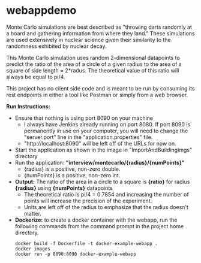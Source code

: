 # webappdemo
Monte Carlo simulations are best described as "throwing darts randomly at a board and 
gathering information from where they land." These simulations are used extensively in
nuclear science given their similarity to the randomness exhibited by nuclear decay.  
  
This Monte Carlo simulation uses random 2-dimensional datapoints to predict the ratio of 
the area of a circle of a given radius to the area of a square of side length = 2*radus. 
The theoretical value of this ratio will always be equal to pi/4.  
  
This project has no client side code and is meant to be run by consuming its rest 
endpoints in either a tool like Postman or simply from a web browser.  
  
**Run Instructions:**  
* Ensure that nothing is using port 8090 on your machine
  * I always have Jenkins already running on port 8080. If port 8090 is permanently 
  in use on your computer, you will need to change the "server.port" line in the 
  "application.properties" file.
  * "http://localhost:8090" will be left off of the URLs for now on.
* Start the application as shown in the image in "ImportAndBuildingImgs" directory
* Run the application: **"interview/montecarlo/{radius}/{numPoints}"**
  * {radius} is a positive, non-zero double.
  * {numPoints} is a positive, non-zero int.
* **Output:** The ratio of the area in a circle to a square is **{ratio}** for radius 
**{radius}** using **{numPoints}** datapoints
  * The theoretical ratio is pi/4 = 0.7854 and increasing the number of points will
  increase the precision of the experiment. 
  * Units are left off of the radius to emphasize that the radius doesn't matter.
* **Dockerize:** to create a docker container with the webapp, run the following commands 
    from the command prompt in the project home directory.
    ```$xslt
    docker build -f Dockerfile -t docker-example-webapp .
    docker images
    docker run -p 8090:8090 docker-example-webapp
    ```  